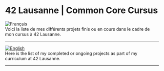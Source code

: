 
# 42 Lausanne | Common Core Cursus

[![Français](https://img.shields.io/badge/lang-fr-blue.svg)](./fr/README.md)   
Voici la liste de mes différents projets finis ou en cours dans le cadre de mon cursus à 42 Lausanne.

---

[![English](https://img.shields.io/badge/lang-en-blue.svg)](./en/README.md)   
Here is the list of my completed or ongoing projects as part of my curriculum at 42 Lausanne.

<!-- ---
<img src="https://www.gravatar.com/avatar/7143472326aca2f0913bd9fdfb1708fe?s=240&d=mp" alt="Description de l'image" width="100%"/> -->

---